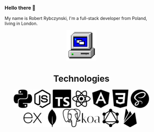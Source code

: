 ### Hello there 👋
My name is Robert Rybczynski, I'm a full-stack developer from Poland, living in London. 

<div id="header" align="center">
<img src="./images/techno.gif" width="100"/>
  <h1>Technologies</h1>
   
  <img src="./images/python.svg" width="60"/>
  <img src="./images/nodedotjs.svg" width="60"/>
  <img src="./images/typescript.svg" width="60"/>
  <img src="./images/react.svg" width="60"/>
  <img src="./images/angular.svg" width="60"/>
    <img src="./images/css3.svg" width="60"/>
  <img src="./images/sass.svg" width="60"/>
  <img src="./images/express.svg" width="60"/>
  <img src="./images/mongodb.svg" width="60"/>
  <img src="./images/postgresql.svg" width="60"/>
  <img src="./images/koa.svg" width="60"/>
  <img src="./images/graphql.svg" width="60"/>
  <img src="./images/firebase.svg" width="60"/>


 </div>






<!--
**Rob4ert/Rob4ert** is a ✨ _special_ ✨ repository because its `README.md` (this file) appears on your GitHub profile.

Here are some ideas to get you started:

- 🔭 I’m currently working on ...
- 🌱 I’m currently learning ...
- 👯 I’m looking to collaborate on ...
- 🤔 I’m looking for help with ...
- 💬 Ask me about ...
- 📫 How to reach me: ...
- 😄 Pronouns: ...
- ⚡ Fun fact: ...
-->
